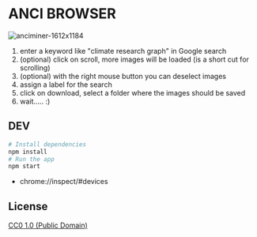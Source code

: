 # ANCI BROWSER

![anciminer-1612x1184](https://user-images.githubusercontent.com/129529/118541285-cd53fe80-b751-11eb-923e-1f0e0d5054bc.png)


1. enter a keyword like "climate research graph" in Google search
2. (optional) click on scroll, more images will be loaded (is a short cut for scrolling)
3. (optional) with the right mouse button you can deselect images
4. assign a label for the search
5. click on download, select a folder where the images should be saved
6. wait..... :)

## DEV

```bash
# Install dependencies
npm install
# Run the app
npm start
```
-  chrome://inspect/#devices

## License

[CC0 1.0 (Public Domain)](LICENSE.md)

